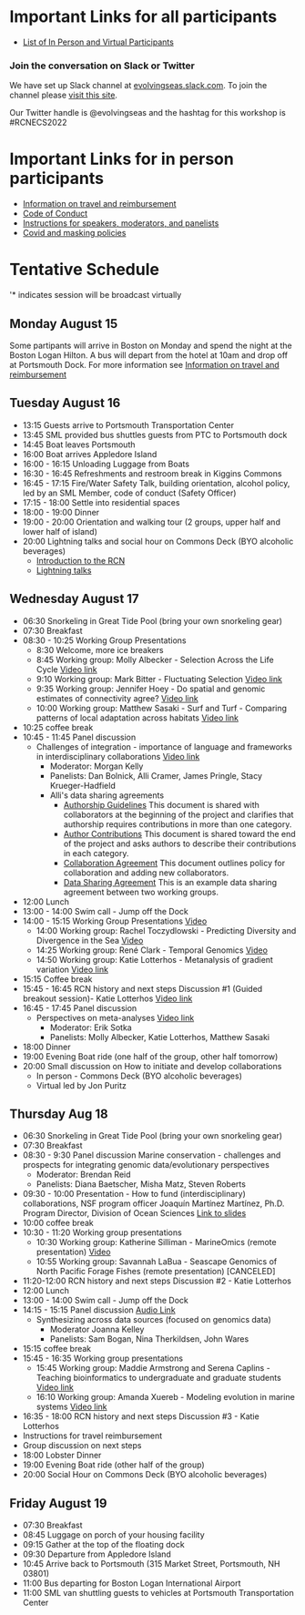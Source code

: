 
# Important Links for all participants
* [List of In Person and Virtual Participants](https://docs.google.com/spreadsheets/d/11WVBBvD2i4EIZDnAXg52xvzt-RVPB9ELCYj87fhajng/edit#gid=0)

### Join the conversation on Slack or Twitter
We have set up Slack channel at [evolvingseas.slack.com](evolvingseas.slack.com). To join the channel please [visit this site](https://evolvingseas.slack.com/join/shared_invite/zt-6qomho5f-TR75xoF25rgqKzqf5OxbUg#/shared-invite/email).

Our Twitter handle is @evolvingseas and the hashtag for this workshop is #RCNECS2022


# Important Links for in person participants
* [Information on travel and reimbursement](travel.md)
* [Code of Conduct](CodeOfConduct.md)
* [Instructions for speakers, moderators, and panelists](https://github.com/RCN-ECS/2022_TrainingIntegrationWorkshop/blob/main/InstructionsForSpeakers.md)
* [Covid and masking policies](https://www.shoalsmarinelaboratory.org/sites/shoalsmarinelaboratory.org/files/media/pdf/Other_Misc/sml_2022_covid_safety_plan_6.2.22_updated.pdf)


# Tentative Schedule
'* indicates session will be broadcast virtually

## Monday August 15
Some partipants will arrive in Boston on Monday and spend the night at the Boston Logan Hilton. A bus will depart from the hotel at 10am and drop off at Portsmouth Dock. For more information see [Information on travel and reimbursement](travel.md)

## Tuesday August 16
* 13:15 Guests arrive to Portsmouth Transportation Center 
* 13:45 SML provided bus shuttles guests from PTC to Portsmouth dock 
* 14:45 Boat leaves Portsmouth
* 16:00 Boat arrives Appledore Island 
* 16:00 - 16:15 Unloading Luggage from Boats
* 16:30 - 16:45 Refreshments and restroom break in Kiggins Commons 
* 16:45 - 17:15 Fire/Water Safety Talk, building orientation, alcohol policy, led by an SML Member, code of conduct (Safety Officer)  
* 17:15 - 18:00 Settle into residential spaces 
* 18:00 - 19:00 Dinner 
* 19:00 - 20:00 Orientation and walking tour (2 groups, upper half and lower half of island)
* 20:00 Lightning talks and social hour on Commons Deck (BYO alcoholic beverages) 
  * [Introduction to the RCN](https://docs.google.com/presentation/d/1wRZfKAbzb045Yb3zRmiOIHOGvVEGsWuVj6ng5-vxaXM/edit#slide=id.g14220e1517e_0_0)
  * [Lightning talks](https://docs.google.com/presentation/d/1qivjyuewpyaz_2GDozTUtpb4RC3eWqBKMEzlhQtsSJI/edit#slide=id.p)

## Wednesday August 17
* 06:30 Snorkeling in Great Tide Pool (bring your own snorkeling gear)
* 07:30 Breakfast
* 08:30 - 10:25 Working Group Presentations 
  * 8:30 Welcome, more ice breakers
  * 8:45 Working group: Molly Albecker - Selection Across the Life Cycle [Video link](https://youtu.be/LJVWjXprZII)
  * 9:10 Working group: Mark Bitter - Fluctuating Selection [Video link](https://youtu.be/LJVWjXprZII?t=1482)
  * 9:35 Working group: Jennifer Hoey - Do spatial and genomic estimates of connectivity agree? [Video link](https://youtu.be/LJVWjXprZII?t=3128)
  * 10:00 Working group: Matthew Sasaki - Surf and Turf - Comparing patterns of local adaptation across habitats [Video link](https://youtu.be/LJVWjXprZII?t=4775)
* 10:25 coffee break
* 10:45 - 11:45 Panel discussion 
  * Challenges of integration - importance of language and frameworks in interdisciplinary collaborations [Video link](https://youtu.be/LJVWjXprZII?t=6118)
    * Moderator: Morgan Kelly  
    * Panelists: Dan Bolnick, Alli Cramer, James Pringle, Stacy Krueger-Hadfield 
    * Alli's data sharing agreements 
      * [Authorship Guidelines](https://github.com/RCN-ECS/rcn-ecs.github.io/blob/master/rcn_files/Authorship_Guidelines.docx?raw=true) This document is shared with collaborators at the beginning of the project and clarifies that authorship requires contributions in more than one category.
      * [Author Contributions](https://github.com/RCN-ECS/rcn-ecs.github.io/blob/master/rcn_files/Author_Contributions.docx?raw=true) This document is shared toward the end of the project and asks authors to describe their contributions in each category.
      * [Collaboration Agreement](https://github.com/RCN-ECS/rcn-ecs.github.io/blob/master/rcn_files/Collaboration_Agreement.docx?raw=true) This document outlines policy for collaboration and adding new collaborators.
      * [Data Sharing Agreement](https://github.com/RCN-ECS/rcn-ecs.github.io/blob/master/rcn_files/DataSharingAgreement_notsigned.docx?raw=true) This is an example data sharing agreement between two working groups.
* 12:00 Lunch
* 13:00 - 14:00 Swim call - Jump off the Dock
* 14:00 - 15:15 Working Group Presentations [Video](https://youtu.be/JZeGof3orrQ)
  * 14:00 Working group: Rachel Toczydlowski - Predicting Diversity and Divergence in the Sea [Video](https://youtu.be/JZeGof3orrQ?t=146)
  * 14:25 Working group: René Clark - Temporal Genomics [Video](https://youtu.be/JZeGof3orrQ?t=1611)
  * 14:50 Working group: Katie Lotterhos - Metanalysis of gradient variation [Video link](https://youtu.be/JZeGof3orrQ?t=3340)
* 15:15 Coffee break
* 15:45 - 16:45 RCN history and next steps Discussion #1 (Guided breakout session)- Katie Lotterhos [Video link](https://youtu.be/JZeGof3orrQ?t=5036)
* 16:45 - 17:45 Panel discussion
  * Perspectives on meta-analyses [Video link](https://youtu.be/6RN2z2oaokI)
    * Moderator: Erik Sotka
    * Panelists: Molly Albecker, Katie Lotterhos, Matthew Sasaki
 * 18:00 Dinner
 * 19:00 Evening Boat ride (one half of the group, other half tomorrow)
 * 20:00 Small discussion on How to initiate and develop collaborations
   *  In person -  Commons Deck (BYO alcoholic beverages)
   * Virtual led by Jon Puritz 

## Thursday Aug 18 
 * 06:30 Snorkeling in Great Tide Pool (bring your own snorkeling gear)
 * 07:30 Breakfast
 * 08:30 - 9:30 Panel discussion Marine conservation - challenges and prospects for integrating genomic data/evolutionary perspectives 
     * Moderator: Brendan Reid
     * Panelists: Diana Baetscher, Misha Matz, Steven Roberts
 * 09:30 - 10:00 Presentation - How to fund (interdisciplinary) collaborations, NSF program officer Joaquín Martínez Martínez, Ph.D.
Program Director, Division of Ocean Sciences [Link to slides](https://docs.google.com/presentation/d/16TH6A86UtC3o97aDldEqZBQg09jq0Xej/edit?usp=drive_web&ouid=101963378098496858465&rtpof=true)
 * 10:00 coffee break
 * 10:30 - 11:20 Working group presentations
    * 10:30 Working group: Katherine Silliman - MarineOmics (remote presentation) [Video](https://youtu.be/ozXtV4w-YOQ)
    * 10:55 Working group: Savannah LaBua - Seascape Genomics of North Pacific Forage Fishes (remote presentation) [CANCELED]
 * 11:20-12:00  RCN history and next steps Discussion #2 - Katie Lotterhos
 * 12:00 Lunch
 * 13:00 - 14:00 Swim call - Jump off the Dock
 * 14:15 - 15:15 Panel discussion [Audio Link](https://youtu.be/3ozX5_1TFyM)
   * Synthesizing across data sources (focused on genomics data)
      * Moderator Joanna Kelley 
      * Panelists: Sam Bogan, Nina Therkildsen, John Wares  
 * 15:15 coffee break
 * 15:45 - 16:35 Working group presentations 
   * 15:45 Working group: Maddie Armstrong and Serena Caplins - Teaching bioinformatics to undergraduate and graduate students [Video link](https://youtu.be/3ozX5_1TFyM?t=3988)
   * 16:10 Working group: Amanda Xuereb - Modeling evolution in marine systems [Video link](https://youtu.be/3ozX5_1TFyM?t=5568)
* 16:35 - 18:00   RCN history and next steps Discussion #3 - Katie Lotterhos
 * Instructions for travel reimbursement
 * Group discussion on next steps 
* 18:00 Lobster Dinner
* 19:00 Evening Boat ride (other half of the group)
* 20:00 Social Hour on Commons Deck (BYO alcoholic beverages)

## Friday August 19 
 * 07:30 Breakfast
 * 08:45 Luggage on porch of your housing facility
 * 09:15 Gather at the top of the floating dock
 * 09:30 Departure from Appledore Island
 * 10:45 Arrive back to Portsmouth (315 Market Street, Portsmouth, NH 03801)
 * 11:00 Bus departing for Boston Logan International Airport
 * 11:00 SML van shuttling guests to vehicles at Portsmouth Transportation Center

